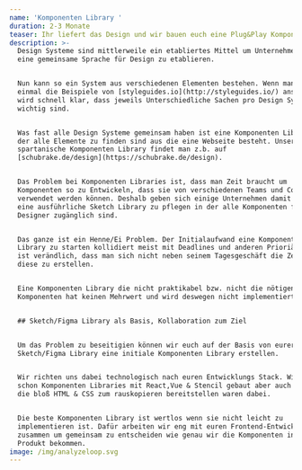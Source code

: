 ```yaml
---
name: 'Komponenten Library '
duration: 2-3 Monate
teaser: Ihr liefert das Design und wir bauen euch eine Plug&Play Komponenten Library
description: >-
  Design Systeme sind mittlerweile ein etabliertes Mittel um Unternehmensweit
  eine gemeinsame Sprache für Design zu etablieren.


  Nun kann so ein System aus verschiedenen Elementen bestehen. Wenn man sich
  einmal die Beispiele von [styleguides.io](http://styleguides.io/) anschaut
  wird schnell klar, dass jeweils Unterschiedliche Sachen pro Design System
  wichtig sind.


  Was fast alle Design Systeme gemeinsam haben ist eine Komponenten Library in
  der alle Elemente zu finden sind aus die eine Webseite besteht. Unsere
  spartanische Komponenten Library findet man z.b. auf
  [schubrake.de/design](https://schubrake.de/design).


  Das Problem bei Komponenten Libraries ist, dass man Zeit braucht um
  Komponenten so zu Entwickeln, dass sie von verschiedenen Teams und Contexten
  verwendet werden können. Deshalb geben sich einige Unternehmen damit zufrieden
  eine ausführliche Sketch Library zu pflegen in der alle Komponenten für die
  Designer zugänglich sind.


  Das ganze ist ein Henne/Ei Problem. Der Initialaufwand eine Komponenten
  Library zu starten kollidiert meist mit Deadlines und anderen Prioriäten. So
  ist verändlich, dass man sich nicht neben seinem Tagesgeschäft die Zeit nimmt
  diese zu erstellen. 


  Eine Komponenten Library die nicht praktikabel bzw. nicht die nötigen
  Komponenten hat keinen Mehrwert und wird deswegen nicht implementiert.


  ## Sketch/Figma Library als Basis, Kollaboration zum Ziel


  Um das Problem zu beseitigien können wir euch auf der Basis von eurer
  Sketch/Figma Library eine initiale Komponenten Library erstellen. 


  Wir richten uns dabei technologisch nach euren Entwicklungs Stack. Wir haben
  schon Komponenten Libraries mit React,Vue & Stencil gebaut aber auch Libraries
  die bloß HTML & CSS zum rauskopieren bereitstellen waren dabei.


  Die beste Komponenten Library ist wertlos wenn sie nicht leicht zu
  implementieren ist. Dafür arbeiten wir eng mit euren Frontend-Entwicklern
  zusammen um gemeinsam zu entscheiden wie genau wir die Komponenten in euer
  Produkt bekommen. 
image: /img/analyzeloop.svg
---
```


